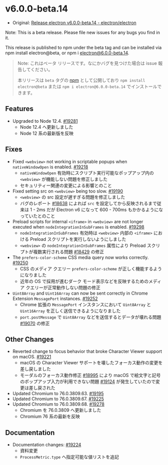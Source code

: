 # v6.0.0-beta.14

- Original: [Release electron v6.0.0-beta.14 - electron/electron](https://github.com/electron/electron/releases/tag/v6.0.0-beta.14)

Note: This is a beta release. Please file new issues for any bugs you find in it.

This release is published to npm under the beta tag and can be installed via npm install electron@beta, or npm i electron@6.0.0-beta.14.

> Note: これはベータ リリースです。なにかバグを見つけた場合は issue 報告してください。
>
> 本リリースは `beta` タグの [npm](https://www.npmjs.com/package/electron) として公開しており `npm install electron@beta` または `npm i electron@6.0.0-beta.14` でインストールできます。

## Features

- Upgraded to Node 12.4. [#19281](https://github.com/electron/electron/pull/19281)
  - Node 12.4 へ更新しました
  - Node 12 系の最新版を反映

## Fixes

- Fixed `<webview>` not working in scriptable popups when `nativeWindowOpen` is enabled. [#19218](https://github.com/electron/electron/pull/19218)
  - `nativeWindowOpen` 有効時にスクリプト実行可能なポップアップ内の `<webview>` が機能しない問題を修正しました
  - セキュリティー関連の変更による影響とのこと
- Fixed setting src on `<webview>` being too slow. [#19190](https://github.com/electron/electron/pull/19190)
  - `<webview>` の src 設定が遅すぎる問題を修正しました
  - バグのレポート [#18638](https://github.com/electron/electron/issues/18638) によれば `src` を設定してから反映されるまで従来は 1 - 2ms だが Electron v6 になって 600 - 700ms もかかるようになっていたとのこと
- Preload scripts for internal `<iframe>` in `<webview>` are not longer executed when `nodeIntegrationInSubFrames` is enabled. [#19298](https://github.com/electron/electron/pull/19298)
  - `nodeIntegrationInSubFrames` 有効時は `<webview>` 内部の `<iframe>` における Preload スクリプトを実行しないようにしました
  - `<webview>` の `nodeIntegrationInSubFrames` 属性により Preload スクリプトが複数実行される問題 [#18429](https://github.com/electron/electron/issues/18429) の修正
- The `prefers-color-scheme` CSS media query now works correctly. [#19250](https://github.com/electron/electron/pull/19250)
  - CSS のメディア クエリー `prefers-color-scheme` が正しく機能するようになりました
  - 近年の OS で採用が進むダーク モード表示などを反映するためのメディア クエリーが正常動作しない問題の修正
- `Uint8Array` and `Uint16Array` can now be sent correctly in Chrome Extension `MessagePort` instances. [#19252](https://github.com/electron/electron/pull/19252)
  - Chrome 拡張の `MessagePort` インスタンスにおいて `Uint8Array` と `Uint16Array` を正しく送信できるようになりました
  - `port.postMessage` で `Uint8Array` などを送信するとデータが壊れる問題 [#19070](https://github.com/electron/electron/issues/19070) の修正

## Other Changes

- Reverted change to focus behavior that broke Character Viewer support on macOS. [#19221](https://github.com/electron/electron/pull/19221)
  - macOS の Character Viewer サポートを壊したフォーカス動作の変更を差し戻しました
  - モーダルのフォーカス動作修正 [#18995](https://github.com/electron/electron/pull/18995) により macOS で絵文字と記号のポップアップ入力が利用できない問題 [#19124](https://github.com/electron/electron/issues/19124) が発生していたので変更は差し戻された
- Updated Chromium to 76.0.3809.63. [#19195](https://github.com/electron/electron/pull/19195)
- Updated Chromium to 76.0.3809.67. [#19225](https://github.com/electron/electron/pull/19225)
- Updated Chromium to 76.0.3809.68. [#19278](https://github.com/electron/electron/pull/19278)
  - Chromium を 76.0.3809 へ更新しました
  - Chromium 76 系の最新を反映

## Documentation

- Documentation changes: [#19224](https://github.com/electron/electron/pull/19224)
  - 資料変更
  - `ProcessMetric.type` へ指定可能な値リストを追記
